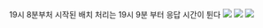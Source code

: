 19시 8분부처 시작된 배치 처리는 19시 9분 부터 응답 시간이 튄다
![](https://i.imgur.com/LA8W4bY.png)
![](https://i.imgur.com/7HFxSII.png)
![](https://i.imgur.com/XXO8Mjb.png)